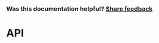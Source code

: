 
### Was this documentation helpful? [Share feedback](https://www.research.net/r/DGDQWXH?src=documentation%2FlearningPath%2Fapi)

# API
